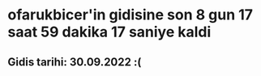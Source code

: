 # ofarukbicer'in gidisine son 8 gun 17 saat 59 dakika 17 saniye kaldi

## Gidis tarihi: 30.09.2022 :(